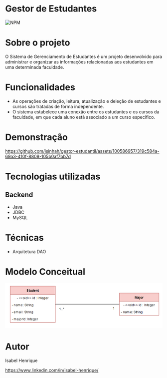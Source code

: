 # Gestor de Estudantes

![NPM](https://img.shields.io/npm/l/react)

# Sobre o projeto

O Sistema de Gerenciamento de Estudantes é um projeto desenvolvido para administrar e organizar as informações relacionadas aos estudantes em uma determinada faculdade.

# Funcionalidades

- As operações de criação, leitura, atualização e deleção de estudantes e cursos são tratadas de forma independente.
- O sistema estabelece uma conexão entre os estudantes e os cursos da faculdade, em que cada aluno está associado a um curso específico.

# Demonstração
https://github.com/isinhah/gestor-estudantil/assets/100586957/319c584a-69a3-410f-8808-105b0af7bb7d


# Tecnologias utilizadas

## Backend

- Java
- JDBC
- MySQL

# Técnicas
- Arquitetura DAO

# Modelo Conceitual
![diagrama](/assets/uml.png)

# Autor

Isabel Henrique

https://www.linkedin.com/in/isabel-henrique/

